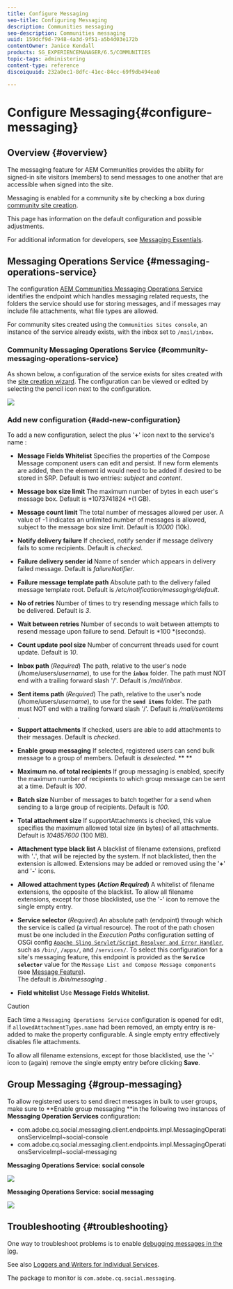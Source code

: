 ```yaml
---
title: Configure Messaging
seo-title: Configuring Messaging
description: Communities messaging
seo-description: Communities messaging
uuid: 159dcf9d-7948-4a3d-9f51-a5b4d03e172b
contentOwner: Janice Kendall
products: SG_EXPERIENCEMANAGER/6.5/COMMUNITIES
topic-tags: administering
content-type: reference
discoiquuid: 232a0ec1-8dfc-41ec-84cc-69f9db494ea0

---
```


# Configure Messaging{#configure-messaging}

## Overview {#overview}

The messaging feature for AEM Communities provides the ability for signed-in site visitors (members) to send messages to one another that are accessible when signed into the site.

Messaging is enabled for a community site by checking a box during [community site creation](../../communities/using/sites-console.md).

This page has information on the default configuration and possible adjustments.

For additional information for developers, see [Messaging Essentials](../../communities/using/essentials-messaging.md).

## Messaging Operations Service {#messaging-operations-service}

The configuration [AEM Communities Messaging Operations Service](http://localhost:4502/system/console/configMgr/com.adobe.cq.social.messaging.client.endpoints.impl.MessagingOperationsServiceImpl) identifies the endpoint which handles messaging related requests, the folders the service should use for storing messages, and if messages may include file attachments, what file types are allowed.

For community sites created using the `Communities Sites console`, an instance of the service already exists, with the inbox set to `/mail/inbox`.

### Community Messaging Operations Service {#community-messaging-operations-service}

As shown below, a configuration of the service exists for sites created with the [site creation wizard](../../communities/using/sites-console.md). The configuration can be viewed or edited by selecting the pencil icon next to the configuration.

![](assets/messaging-operations.png)

### Add new configuration {#add-new-configuration}

To add a new configuration, select the plus '**+**' icon next to the service's name :

* **Message Fields Whitelist** 
  Specifies the properties of the Compose Message component users can edit and persist. If new form elements are added, then the element id would need to be added if desired to be stored in SRP. Default is two entries: *subject* and *content*.

* **Message box size limit** 
  The maximum number of bytes in each user's message box. Default is *1073741824 *(1 GB).

* **Message count limit** 
  The total number of messages allowed per user. A value of -1 indicates an unlimited number of messages is allowed, subject to the message box size limit. Default is *10000* (10k).

* **Notify delivery failure** 
  If checked, notify sender if message delivery fails to some recipients. Default is *checked*.

* **Failure delivery sender id** 
  Name of sender which appears in delivery failed message. Default is *failureNotifier*.

* **Failure message template path** 
  Absolute path to the delivery failed message template root. Default is */etc/notification/messaging/default*.

* **No of retries** 
  Number of times to try resending message which fails to be delivered. Default is *3*.

* **Wait between retries** 
  Number of seconds to wait between attempts to resend message upon failure to send. Default is *100 *(seconds).

* **Count update pool size** 
  Number of concurrent threads used for count update. Default is *10*.

* **Inbox path** 
  (*Required*) The path, relative to the user's node (/home/users/*username*), to use for the **`inbox`** folder. The path must NOT end with a trailing forward slash '/'. Default is */mail/inbox.*

* **Sent items path** 
  (*Required*) The path, relative to the user's node (/home/users/*username*), to use for the **`send items`** folder. The path must NOT end with a trailing forward slash '/'. Default is */mail/sentitems* .

* **Support attachments** 
  If checked, users are able to add attachments to their messages. Default is *checked*.

* **Enable group messaging** 
  If selected, registered users can send bulk message to a group of members. Default is *deselected*. ** **

* **Maximum no. of total recipients** 
  If group messaging is enabled, specify the maximum number of recipients to which group message can be sent at a time. Default is *100*. 

* **Batch size** 
  Number of messages to batch together for a send when sending to a large group of recipients. Default is *100*.

* **Total attachment size** 
  If supportAttachments is checked, this value specifies the maximum allowed total size (in bytes) of all attachments. Default is *104857600* (100 MB).

* **Attachment type black list** 
  A blacklist of filename extensions, prefixed with '**.**', that will be rejected by the system. If not blacklisted, then the extension is allowed. Extensions may be added or removed using the '**+**' and '**-**' icons.

* **Allowed attachment types** 
  **(*Action Required*)** A whitelist of filename extensions, the opposite of the blacklist. To allow all filename extensions, except for those blacklisted, use the '**-**' icon to remove the single empty entry.

* **Service selector** 
  (*Required*) An absolute path (endpoint) through which the service is called (a virtual resource). The root of the path chosen must be one included in the *Execution Paths* configuration setting of OSGi config [ `Apache Sling Servlet/Script Resolver and Error Handler`](http://localhost:4502/system/console/configMgr/org.apache.sling.servlets.resolver.SlingServletResolver), such as `/bin/`, `/apps/`, and `/services/`. To select this configuration for a site's messaging feature, this endpoint is provided as the **`Service selector`** value for the `Message List and Compose Message components` (see [Message Feature](../../communities/using/configure-messaging.md)).  
  The default is */bin/messaging* .

* **Field whitelist** 
  Use **Message Fields Whitelist**.

>[!CAUTION]
>
>Each time a `Messaging Operations Service` configuration is opened for edit, if `allowedAttachmentTypes.name` had been removed, an empty entry is re-added to make the property configurable. A single empty entry effectively disables file attachments.
>
>To allow all filename extensions, except for those blacklisted, use the '**-**' icon to (again) remove the single empty entry before clicking **Save**.

## Group Messaging {#group-messaging}

To allow registered users to send direct messages in bulk to user groups, make sure to **Enable group messaging **in the following two instances of **Messaging Operation Services** configuration:

* com.adobe.cq.social.messaging.client.endpoints.impl.MessagingOperationsServiceImpl~social-console
* com.adobe.cq.social.messaging.client.endpoints.impl.MessagingOperationsServiceImpl~social-messaging

**Messaging Operations Service: social console**

![](assets/social-console-op-service.png)

**Messaging Operations Service: social messaging**

![](assets/social-message-op-service.png)

## Troubleshooting {#troubleshooting}

One way to troubleshoot problems is to enable [debugging messages in the log.](../../sites/administering/using/troubleshooting.md)

See also [Loggers and Writers for Individual Services](/sites/deploying/using/configure-logging.md#loggers-and-writers-for-individual-services).

The package to monitor is `com.adobe.cq.social.messaging`. 

